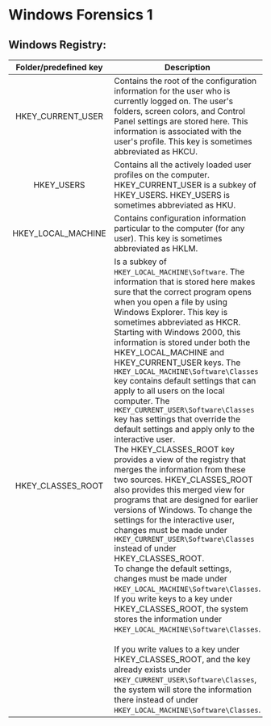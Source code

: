 # Windows Forensics 1

## Windows Registry:
|Folder/predefined key|	Description|
|:-------------------:|------------|
|HKEY_CURRENT_USER|Contains the root of the configuration information for the user who is currently logged on. The user's folders, screen colors, and Control Panel settings are stored here. This information is associated with the user's profile. This key is sometimes abbreviated as HKCU.|
|HKEY_USERS|Contains all the actively loaded user profiles on the computer. HKEY_CURRENT_USER is a subkey of HKEY_USERS. HKEY_USERS is sometimes abbreviated as HKU.|
|HKEY_LOCAL_MACHINE|Contains configuration information particular to the computer (for any user). This key is sometimes abbreviated as HKLM.|
|HKEY_CLASSES_ROOT| Is a subkey of `HKEY_LOCAL_MACHINE\Software`. The information that is stored here makes sure that the correct program opens when you open a file by using Windows Explorer. This key is sometimes abbreviated as HKCR.<br>Starting with Windows 2000, this information is stored under both the HKEY_LOCAL_MACHINE and HKEY_CURRENT_USER keys. The `HKEY_LOCAL_MACHINE\Software\Classes` key contains default settings that can apply to all users on the local computer. The `HKEY_CURRENT_USER\Software\Classes` key has settings that override the default settings and apply only to the interactive user.<br>The HKEY_CLASSES_ROOT key provides a view of the registry that merges the information from these two sources. HKEY_CLASSES_ROOT also provides this merged view for programs that are designed for earlier versions of Windows. To change the settings for the interactive user, changes must be made under `HKEY_CURRENT_USER\Software\Classes` instead of under HKEY_CLASSES_ROOT.<br>To change the default settings, changes must be made under `HKEY_LOCAL_MACHINE\Software\Classes`. If you write keys to a key under HKEY_CLASSES_ROOT, the system stores the information under `HKEY_LOCAL_MACHINE\Software\Classes`.<br><br>If you write values to a key under HKEY_CLASSES_ROOT, and the key already exists under `HKEY_CURRENT_USER\Software\Classes`, the system will store the information there instead of under `HKEY_LOCAL_MACHINE\Software\Classes`.|